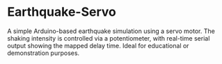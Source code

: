 # Earthquake-Servo
A simple Arduino-based earthquake simulation using a servo motor. The shaking intensity is controlled via a potentiometer, with real-time serial output showing the mapped delay time. Ideal for educational or demonstration purposes.
